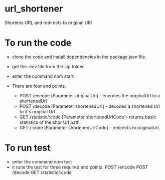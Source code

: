 # url_shortener
Shortens URL and redirects to original URl


# To run the code
- clone the code and install dependencies in the package.json file.
- get the .env file from the zip folder.
- enter the command npm start.

- There are four end points.
   - POST /encode [Parameter originalUrl] - encodes the originalUrl to a shortenedUrl 
   - POST /decode [Parameter shortenedUrl] - decodes a shortened Url to it's original Url
   - GET /statistic/:code [Parameter shortenedUrlCode]- returns basic statistics of the shor Url path.
   - GET /:code [Parameter shortenedUrlCode] - redirects to originalUrl.

# To run test 
- enter the command npm test
- it runs the test for three required end points.
  POST /encode 
  POST /decode 
  GET /statistic/:code 
